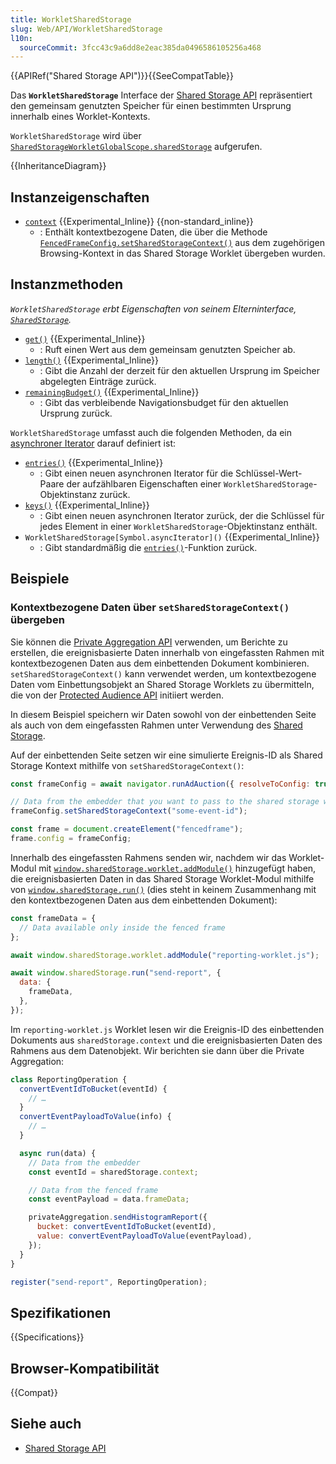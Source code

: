 ```yaml
---
title: WorkletSharedStorage
slug: Web/API/WorkletSharedStorage
l10n:
  sourceCommit: 3fcc43c9a6dd8e2eac385da0496586105256a468
---
```


{{APIRef("Shared Storage API")}}{{SeeCompatTable}}

Das **`WorkletSharedStorage`** Interface der [Shared Storage API](/de/docs/Web/API/Shared_Storage_API) repräsentiert den gemeinsam genutzten Speicher für einen bestimmten Ursprung innerhalb eines Worklet-Kontexts.

`WorkletSharedStorage` wird über [`SharedStorageWorkletGlobalScope.sharedStorage`](/de/docs/Web/API/SharedStorageWorkletGlobalScope/sharedStorage) aufgerufen.

{{InheritanceDiagram}}

## Instanzeigenschaften

- [`context`](/de/docs/Web/API/WorkletSharedStorage/context) {{Experimental_Inline}} {{non-standard_inline}}
  - : Enthält kontextbezogene Daten, die über die Methode [`FencedFrameConfig.setSharedStorageContext()`](/de/docs/Web/API/FencedFrameConfig/setSharedStorageContext) aus dem zugehörigen Browsing-Kontext in das Shared Storage Worklet übergeben wurden.

## Instanzmethoden

_`WorkletSharedStorage` erbt Eigenschaften von seinem Elterninterface, [`SharedStorage`](/de/docs/Web/API/SharedStorage)._

- [`get()`](/de/docs/Web/API/WorkletSharedStorage/get) {{Experimental_Inline}}
  - : Ruft einen Wert aus dem gemeinsam genutzten Speicher ab.
- [`length()`](/de/docs/Web/API/WorkletSharedStorage/length) {{Experimental_Inline}}
  - : Gibt die Anzahl der derzeit für den aktuellen Ursprung im Speicher abgelegten Einträge zurück.
- [`remainingBudget()`](/de/docs/Web/API/WorkletSharedStorage/remainingBudget) {{Experimental_Inline}}
  - : Gibt das verbleibende Navigationsbudget für den aktuellen Ursprung zurück.

`WorkletSharedStorage` umfasst auch die folgenden Methoden, da ein [asynchroner Iterator](/de/docs/Web/JavaScript/Reference/Global_Objects/AsyncIterator) darauf definiert ist:

- [`entries()`](/de/docs/Web/API/WorkletSharedStorage/entries) {{Experimental_Inline}}
  - : Gibt einen neuen asynchronen Iterator für die Schlüssel-Wert-Paare der aufzählbaren Eigenschaften einer `WorkletSharedStorage`-Objektinstanz zurück.
- [`keys()`](/de/docs/Web/API/WorkletSharedStorage/keys) {{Experimental_Inline}}
  - : Gibt einen neuen asynchronen Iterator zurück, der die Schlüssel für jedes Element in einer `WorkletSharedStorage`-Objektinstanz enthält.
- `WorkletSharedStorage[Symbol.asyncIterator]()` {{Experimental_Inline}}
  - : Gibt standardmäßig die [`entries()`](/de/docs/Web/API/WorkletSharedStorage/entries)-Funktion zurück.

## Beispiele

### Kontextbezogene Daten über `setSharedStorageContext()` übergeben

Sie können die [Private Aggregation API](https://developers.google.com/privacy-sandbox/private-advertising/private-aggregation) verwenden, um Berichte zu erstellen, die ereignisbasierte Daten innerhalb von eingefassten Rahmen mit kontextbezogenen Daten aus dem einbettenden Dokument kombinieren. `setSharedStorageContext()` kann verwendet werden, um kontextbezogene Daten vom Einbettungsobjekt an Shared Storage Worklets zu übermitteln, die von der [Protected Audience API](https://developers.google.com/privacy-sandbox/private-advertising/protected-audience) initiiert werden.

In diesem Beispiel speichern wir Daten sowohl von der einbettenden Seite als auch von dem eingefassten Rahmen unter Verwendung des [Shared Storage](https://developers.google.com/privacy-sandbox/private-advertising/shared-storage).

Auf der einbettenden Seite setzen wir eine simulierte Ereignis-ID als Shared Storage Kontext mithilfe von `setSharedStorageContext()`:

```js
const frameConfig = await navigator.runAdAuction({ resolveToConfig: true });

// Data from the embedder that you want to pass to the shared storage worklet
frameConfig.setSharedStorageContext("some-event-id");

const frame = document.createElement("fencedframe");
frame.config = frameConfig;
```

Innerhalb des eingefassten Rahmens senden wir, nachdem wir das Worklet-Modul mit [`window.sharedStorage.worklet.addModule()`](/de/docs/Web/API/Worklet/addModule) hinzugefügt haben, die ereignisbasierten Daten in das Shared Storage Worklet-Modul mithilfe von [`window.sharedStorage.run()`](/de/docs/Web/API/WindowSharedStorage/run) (dies steht in keinem Zusammenhang mit den kontextbezogenen Daten aus dem einbettenden Dokument):

```js
const frameData = {
  // Data available only inside the fenced frame
};

await window.sharedStorage.worklet.addModule("reporting-worklet.js");

await window.sharedStorage.run("send-report", {
  data: {
    frameData,
  },
});
```

Im `reporting-worklet.js` Worklet lesen wir die Ereignis-ID des einbettenden Dokuments aus `sharedStorage.context` und die ereignisbasierten Daten des Rahmens aus dem Datenobjekt. Wir berichten sie dann über die Private Aggregation:

```js
class ReportingOperation {
  convertEventIdToBucket(eventId) {
    // …
  }
  convertEventPayloadToValue(info) {
    // …
  }

  async run(data) {
    // Data from the embedder
    const eventId = sharedStorage.context;

    // Data from the fenced frame
    const eventPayload = data.frameData;

    privateAggregation.sendHistogramReport({
      bucket: convertEventIdToBucket(eventId),
      value: convertEventPayloadToValue(eventPayload),
    });
  }
}

register("send-report", ReportingOperation);
```

## Spezifikationen

{{Specifications}}

## Browser-Kompatibilität

{{Compat}}

## Siehe auch

- [Shared Storage API](/de/docs/Web/API/Shared_Storage_API)
